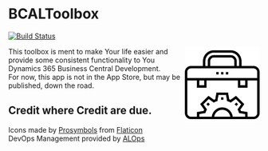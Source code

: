 # BCALToolbox

[![Build Status](https://dev.azure.com/Helgesen/HelgesenGitHubBuilds/_apis/build/status/TheDoubleH.BCALToolbox?branchName=master)](https://dev.azure.com/Helgesen/HelgesenGitHubBuilds/_build/latest?definitionId=2&branchName=master)

<img align="right" src="/app/ExtensionLogo.png" alt="Logo" width="150"/>This toolbox is ment to make Your life easier and provide some consistent functionality to You Dynamics 365 Business Central Development.  
For now, this app is not in the App Store, but may be published, down the road.

## Credit where Credit are due.
 Icons made by [Prosymbols](https://www.flaticon.com/authors/prosymbols) from [Flaticon](https://www.flaticon.com)  
 DevOps Management provided by [ALOps](https://www.alops.be)

